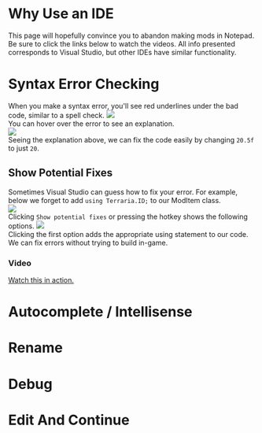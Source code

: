 # Why Use an IDE
This page will hopefully convince you to abandon making mods in Notepad. Be sure to click the links below to watch the videos. All info presented corresponds to Visual Studio, but other IDEs have similar functionality.

# Syntax Error Checking    
When you make a syntax error, you'll see red underlines under the bad code, similar to a spell check.
![](https://i.imgur.com/dwskGkr.png)    
You can hover over the error to see an explanation.    
![](https://i.imgur.com/a80jrK8.png)    
Seeing the explanation above, we can fix the code easily by changing `20.5f` to just `20`.

## Show Potential Fixes
Sometimes Visual Studio can guess how to fix your error. For example, below we forget to add `using Terraria.ID;` to our ModItem class.    
![](https://i.imgur.com/dq7v87C.png)    
Clicking `Show potential fixes` or pressing the hotkey shows the following options.
![](https://i.imgur.com/BivfnXZ.png)     
Clicking the first option adds the appropriate using statement to our code. We can fix errors without trying to build in-game.

### Video
[Watch this in action.](https://gfycat.com/AbleAcademicBagworm)

# Autocomplete / Intellisense

# Rename

# Debug

# Edit And Continue